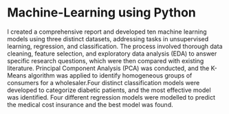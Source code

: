 # Machine-Learning using Python
I created a comprehensive report and developed ten machine learning models using three distinct datasets, addressing tasks in unsupervised learning, regression, and classification. The process involved thorough data cleaning, feature selection, and exploratory data analysis (EDA) to answer specific research questions, which were then compared with existing literature. Principal Component Analysis (PCA) was conducted, and the K-Means algorithm was applied to identify homogeneous groups of consumers for a wholesaler.Four distinct classification models were developed to categorize diabetic patients, and the most effective model was identified. Four different regression models were modelled to predict the medical cost insurance and the best model was found.






